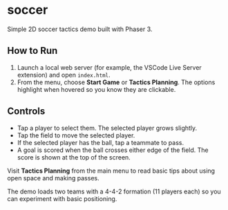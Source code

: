 # soccer
Simple 2D soccer tactics demo built with Phaser 3.

## How to Run
1. Launch a local web server (for example, the VSCode Live Server extension) and open `index.html`.
2. From the menu, choose **Start Game** or **Tactics Planning**. The options highlight when hovered so you know they are clickable.

## Controls
- Tap a player to select them. The selected player grows slightly.
- Tap the field to move the selected player.
- If the selected player has the ball, tap a teammate to pass.
- A goal is scored when the ball crosses either edge of the field.
  The score is shown at the top of the screen.

Visit **Tactics Planning** from the main menu to read basic tips about
using open space and making passes.

The demo loads two teams with a 4-4-2 formation (11 players each) so you can experiment with basic positioning.
